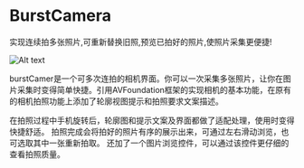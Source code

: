 # BurstCamera
实现连续拍多张照片,可重新替换旧照,预览已拍好的照片,使照片采集更便捷!

![Alt text](https://github.com/NotAfraidLTD/BurstCamera/raw/master/Screenshots/IMG_1027.jpg)

burstCamer是一个可多次连拍的相机界面。你可以一次采集多张照片，让你在图片采集时变得简单快捷。引用AVFoundation框架的实现相机的基本功能，在原有的相机拍照功能上添加了轮廓视图提示和拍照要求文案描述。

在拍照过程中手机旋转后，轮廓图和提示文案及界面都做了适配处理，使用时变得快捷舒适。
拍照完成会将拍好的照片有序的展示出来，可通过左右滑动浏览，也可选取其中一张重新拍取。
还加了一个图片浏览控件，可以通过该控件更仔细的查看拍照质量。

